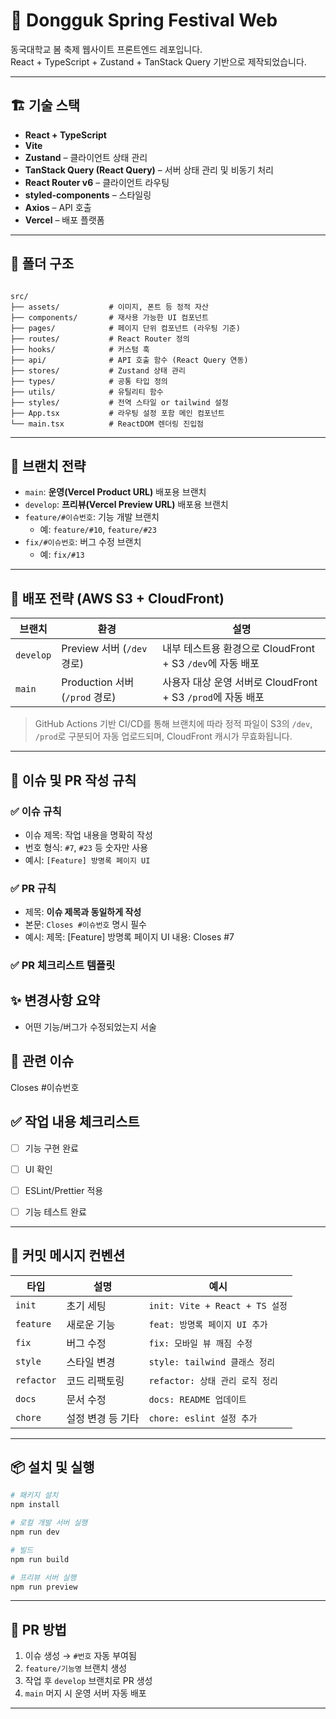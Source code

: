 # 🎉 Dongguk Spring Festival Web

동국대학교 봄 축제 웹사이트 프론트엔드 레포입니다.  
React + TypeScript + Zustand + TanStack Query 기반으로 제작되었습니다.

---

## 🏗️ 기술 스택

- **React + TypeScript**
- **Vite**
- **Zustand** – 클라이언트 상태 관리
- **TanStack Query (React Query)** – 서버 상태 관리 및 비동기 처리
- **React Router v6** – 클라이언트 라우팅
- **styled-components** – 스타일링
- **Axios** – API 호출
- **Vercel** – 배포 플랫폼

---

## 📁 폴더 구조

```

src/
├── assets/           # 이미지, 폰트 등 정적 자산
├── components/       # 재사용 가능한 UI 컴포넌트
├── pages/            # 페이지 단위 컴포넌트 (라우팅 기준)
├── routes/           # React Router 정의
├── hooks/            # 커스텀 훅
├── api/              # API 호출 함수 (React Query 연동)
├── stores/           # Zustand 상태 관리
├── types/            # 공통 타입 정의
├── utils/            # 유틸리티 함수
├── styles/           # 전역 스타일 or tailwind 설정
├── App.tsx           # 라우팅 설정 포함 메인 컴포넌트
└── main.tsx          # ReactDOM 렌더링 진입점

````

---

## 🌱 브랜치 전략

- `main`: **운영(Vercel Product URL)** 배포용 브랜치
- `develop`: **프리뷰(Vercel Preview URL)** 배포용 브랜치
- `feature/#이슈번호`: 기능 개발 브랜치
  - 예: `feature/#10`, `feature/#23`
- `fix/#이슈번호`: 버그 수정 브랜치
  - 예: `fix/#13`


---

## 🚀 배포 전략 (AWS S3 + CloudFront)

| 브랜치       | 환경                         | 설명                                           |
| --------- | -------------------------- | -------------------------------------------- |
| `develop` | Preview 서버 (`/dev` 경로)     | 내부 테스트용 환경으로 CloudFront + S3 `/dev`에 자동 배포   |
| `main`    | Production 서버 (`/prod` 경로) | 사용자 대상 운영 서버로 CloudFront + S3 `/prod`에 자동 배포 |

> GitHub Actions 기반 CI/CD를 통해 브랜치에 따라 정적 파일이 S3의 `/dev`, `/prod`로 구분되어 자동 업로드되며, CloudFront 캐시가 무효화됩니다.

---

## 📝 이슈 및 PR 작성 규칙

### ✅ 이슈 규칙
- 이슈 제목: 작업 내용을 명확히 작성  
- 번호 형식: `#7`, `#23` 등 숫자만 사용  
- 예시: `[Feature] 방명록 페이지 UI`

### ✅ PR 규칙
- 제목: **이슈 제목과 동일하게 작성**
- 본문: `Closes #이슈번호` 명시 필수
- 예시:
  제목: [Feature] 방명록 페이지 UI
  내용: Closes #7

### ✅ PR 체크리스트 템플릿

## ✨ 변경사항 요약
- 어떤 기능/버그가 수정되었는지 서술

## 📂 관련 이슈
Closes #이슈번호

## ✅ 작업 내용 체크리스트
- [ ] 기능 구현 완료
- [ ] UI 확인
- [ ] ESLint/Prettier 적용
- [ ] 기능 테스트 완료


---

## 🔖 커밋 메시지 컨벤션

| 타입         | 설명         | 예시                           |
| ---------- | ---------- | ---------------------------- |
| `init`     | 초기 세팅      | `init: Vite + React + TS 설정` |
| `feature`     | 새로운 기능     | `feat: 방명록 페이지 UI 추가`        |
| `fix`      | 버그 수정      | `fix: 모바일 뷰 깨짐 수정`           |
| `style`    | 스타일 변경     | `style: tailwind 클래스 정리`     |
| `refactor` | 코드 리팩토링    | `refactor: 상태 관리 로직 정리`      |
| `docs`     | 문서 수정      | `docs: README 업데이트`          |
| `chore`    | 설정 변경 등 기타 | `chore: eslint 설정 추가`        |

---

## 📦 설치 및 실행

```bash
# 패키지 설치
npm install

# 로컬 개발 서버 실행
npm run dev

# 빌드
npm run build

# 프리뷰 서버 실행
npm run preview
```

---

## 🙌 PR 방법

1. 이슈 생성 → `#번호` 자동 부여됨
2. `feature/기능명` 브랜치 생성
3. 작업 후 `develop` 브랜치로 PR 생성
4. `main` 머지 시 운영 서버 자동 배포

---
